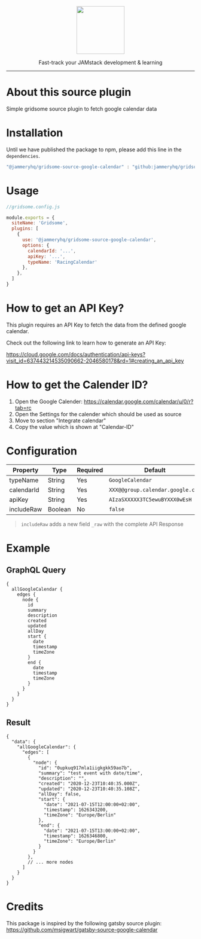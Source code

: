 <div align="center">

<a href="https://www.jammeryhq.com" title="JammeryHQ" target="_blank">

  <img src="https://jammeryhq.com/jammeryhq.png" width="128" />
  
</a>

<p>
Fast-track your JAMstack development & learning
</p>
</div>

<hr />

# About this source plugin

Simple gridsome source plugin to fetch google calendar data

# Installation

Until we have published the package to npm, please add this line in the `dependencies`.

```js
"@jammeryhq/gridsome-source-google-calendar" : "github:jammeryhq/gridsome-source-google-calendar"
```

# Usage

```js
//gridsome.config.js

module.exports = {
  siteName: 'Gridsome',
  plugins: [
    {
      use: '@jammeryhq/gridsome-source-google-calendar',
      options: {
        calendarId: '...',
        apiKey: '...',
        typeName: 'RacingCalendar'
      },
    },
  ]
}
```

# How to get an API Key?

This plugin requires an API Key to fetch the data from the defined google calendar.

Check out the following link to learn how to generate an API Key:

https://cloud.google.com/docs/authentication/api-keys?visit_id=637443214535090662-2046580178&rd=1#creating_an_api_key

# How to get the Calender ID?

1. Open the Google Calender: https://calendar.google.com/calendar/u/0/r?tab=rc
2. Open the Settings for the calender which should be used as source
3. Move to section "Integrate calendar"
4. Copy the value which is shown at "Calendar-ID"

# Configuration

| Property   | Type    | Required | Default                          |
| ---------- | ------- | -------- | -------------------------------- |
| typeName   | String  | Yes      | `GoogleCalendar`                 |
| calendarId | String  | Yes      | `XXX@@group.calendar.google.com` |
| apiKey     | String  | Yes      | `AIzaSXXXXX3TC5ewuBYXXX0wEsH`    |
| includeRaw | Boolean | No       | `false`                          |

> `includeRaw` adds a new field `_raw` with the complete API Response

# Example

## GraphQL Query

```
{
  allGoogleCalendar {
    edges {
      node {
        id
        summary
        description
        created
        updated
        allDay
        start {
          date
          timestamp
          timeZone
        }
        end {
          date
          timestamp
          timeZone
        }
      }
    }
  }
}
```

## Result
```
{
  "data": {
    "allGoogleCalendar": {
      "edges": [
        {
          "node": {
            "id": "0upkuq917mla1iigkgkk59ao7b",
            "summary": "test event with date/time",
            "description": "",
            "created": "2020-12-23T10:40:35.000Z",
            "updated": "2020-12-23T10:40:35.108Z",
            "allDay": false,
            "start": {
              "date": "2021-07-15T12:00:00+02:00",
              "timestamp": 1626343200,
              "timeZone": "Europe/Berlin"
            },
            "end": {
              "date": "2021-07-15T13:00:00+02:00",
              "timestamp": 1626346800,
              "timeZone": "Europe/Berlin"
            }
          }
        },
        // ... more nodes
      ]
    }
  }
}
```

# Credits

This package is inspired by the following gatsby source plugin: https://github.com/msigwart/gatsby-source-google-calendar